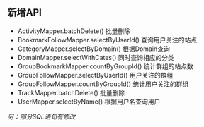 ## 新增API

- ActivityMapper.batchDelete() 批量删除
- BookmarkFollowMapper.selectByUserId() 查询用户关注的站点
- CategoryMapper.selectByDomain() 根据Domain查询
- DomainMapper.selectWithCates() 同时查询相应的分类
- GroupBookmarkMapper.countByGroupId() 统计群组的站点数
- GroupFollowMapper.selectByUserId() 用户关注的群组
- GroupFollowMapper.countByGroupId() 统计用户关注的群组
- TrackMapper.batchDelete() 批量删除
- UserMapper.selectByName() 根据用户名查询用户

_另：部分SQL语句有修改_